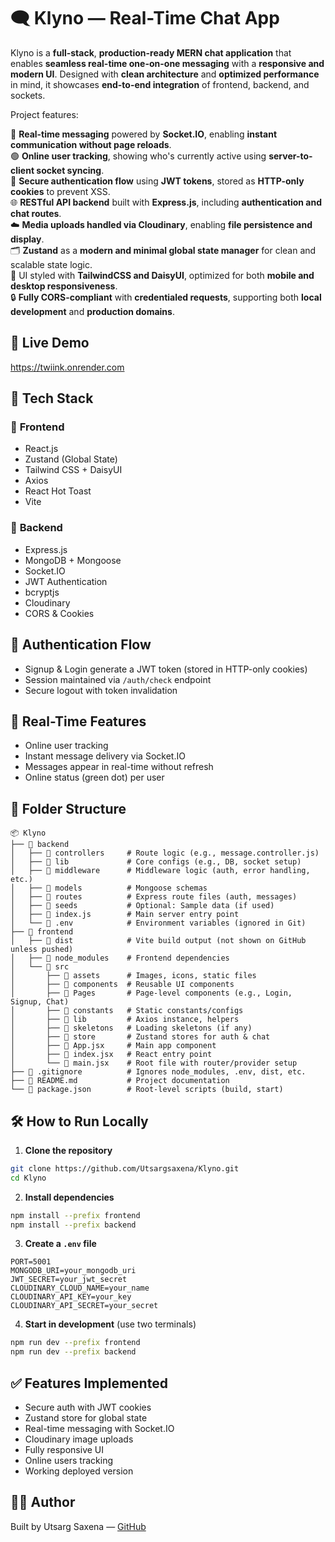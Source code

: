 # 🗨️ **Klyno — Real-Time Chat App**

Klyno is a **full-stack**, **production-ready MERN chat application** that enables **seamless real-time one-on-one messaging** with a **responsive and modern UI**. Designed with **clean architecture** and **optimized performance** in mind, it showcases **end-to-end integration** of frontend, backend, and sockets.

Project features:

🔁 **Real-time messaging** powered by **Socket.IO**, enabling **instant communication without page reloads**.  
🟢 **Online user tracking**, showing who's currently active using **server-to-client socket syncing**.  
🔐 **Secure authentication flow** using **JWT tokens**, stored as **HTTP-only cookies** to prevent XSS.  
🌐 **RESTful API backend** built with **Express.js**, including **authentication and chat routes**.  
☁️ **Media uploads handled via Cloudinary**, enabling **file persistence and display**.  
🗂️ **Zustand** as a **modern and minimal global state manager** for clean and scalable state logic.  
💅 UI styled with **TailwindCSS and DaisyUI**, optimized for both **mobile and desktop responsiveness**.  
🔒 **Fully CORS-compliant** with **credentialed requests**, supporting both **local development** and **production domains**.


## **🚀 Live Demo**
https://twiink.onrender.com

## **🧰 Tech Stack**

### 🔹 **Frontend**
- React.js
- Zustand (Global State)
- Tailwind CSS + DaisyUI
- Axios
- React Hot Toast
- Vite

### 🔹 **Backend**
- Express.js
- MongoDB + Mongoose
- Socket.IO
- JWT Authentication
- bcryptjs
- Cloudinary
- CORS & Cookies

## **🔐 Authentication Flow**
- Signup & Login generate a JWT token (stored in HTTP-only cookies)
- Session maintained via `/auth/check` endpoint
- Secure logout with token invalidation

## **💬 Real-Time Features**
- Online user tracking
- Instant message delivery via Socket.IO
- Messages appear in real-time without refresh
- Online status (green dot) per user

## **📁 Folder Structure**
```
📦 Klyno
├── 📁 backend
│   ├── 📁 controllers     # Route logic (e.g., message.controller.js)
│   ├── 📁 lib             # Core configs (e.g., DB, socket setup)
│   ├── 📁 middleware      # Middleware logic (auth, error handling, etc.)
│   ├── 📁 models          # Mongoose schemas
│   ├── 📁 routes          # Express route files (auth, messages)
│   ├── 📁 seeds           # Optional: Sample data (if used)
│   ├── 📄 index.js        # Main server entry point
│   └── 📄 .env            # Environment variables (ignored in Git)
├── 📁 frontend
│   ├── 📁 dist            # Vite build output (not shown on GitHub unless pushed)
│   ├── 📁 node_modules    # Frontend dependencies
│   └── 📁 src
│       ├── 📁 assets      # Images, icons, static files
│       ├── 📁 components  # Reusable UI components
│       ├── 📁 Pages       # Page-level components (e.g., Login, Signup, Chat)
│       ├── 📁 constants   # Static constants/configs
│       ├── 📁 lib         # Axios instance, helpers
│       ├── 📁 skeletons   # Loading skeletons (if any)
│       ├── 📁 store       # Zustand stores for auth & chat
│       ├── 📄 App.jsx     # Main app component
│       ├── 📄 index.jsx   # React entry point
│       └── 📄 main.jsx    # Root file with router/provider setup
├── 📄 .gitignore          # Ignores node_modules, .env, dist, etc.
├── 📄 README.md           # Project documentation
└── 📄 package.json        # Root-level scripts (build, start)
```

## **🛠 How to Run Locally**

1. **Clone the repository**
```bash
git clone https://github.com/Utsargsaxena/Klyno.git
cd Klyno
```

2. **Install dependencies**
```bash
npm install --prefix frontend
npm install --prefix backend
```

3. **Create a `.env` file**
```
PORT=5001
MONGODB_URI=your_mongodb_uri
JWT_SECRET=your_jwt_secret
CLOUDINARY_CLOUD_NAME=your_name
CLOUDINARY_API_KEY=your_key
CLOUDINARY_API_SECRET=your_secret
```

4. **Start in development** (use two terminals)
```bash
npm run dev --prefix frontend
npm run dev --prefix backend
```


## **✅ Features Implemented**
- Secure auth with JWT cookies
- Zustand store for global state
- Real-time messaging with Socket.IO
- Cloudinary image uploads
- Fully responsive UI
- Online users tracking
- Working deployed version

## **👨‍💻 Author**
Built by Utsarg Saxena — [GitHub](https://github.com/Utsargsaxena)

